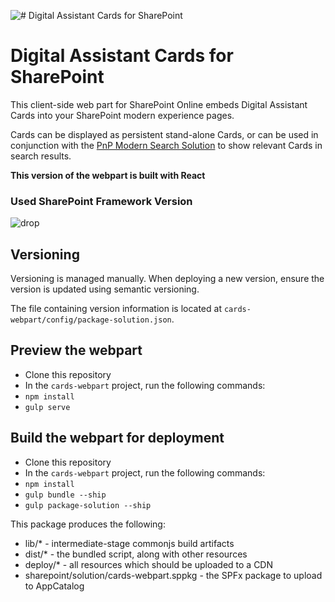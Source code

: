![# Digital Assistant Cards for SharePoint](https://www.adenin.com/assets/images/identity/Logo_adenin.svg)

# Digital Assistant Cards for SharePoint

This client-side web part for SharePoint Online embeds Digital Assistant Cards into your SharePoint modern experience pages.

Cards can be displayed as persistent stand-alone Cards, or can be used in conjunction with the [PnP Modern Search Solution](https://github.com/microsoft-search/pnp-modern-search) to show relevant Cards in search results.

**This version of the webpart is built with React**

### Used SharePoint Framework Version 

![drop](https://img.shields.io/badge/version-1.10.0-blue.svg)

## Versioning

Versioning is managed manually. When deploying a new version, ensure the version is updated using semantic versioning.

The file containing version information is located at `cards-webpart/config/package-solution.json`.

## Preview the webpart

* Clone this repository
* In the `cards-webpart` project, run the following commands:
* `npm install`
* `gulp serve`
  
## Build the webpart for deployment

* Clone this repository
* In the `cards-webpart` project, run the following commands:
* `npm install`
* `gulp bundle --ship`
* `gulp package-solution --ship`

This package produces the following:

* lib/* - intermediate-stage commonjs build artifacts
* dist/* - the bundled script, along with other resources
* deploy/* - all resources which should be uploaded to a CDN
* sharepoint/solution/cards-webpart.sppkg - the SPFx package to upload to AppCatalog